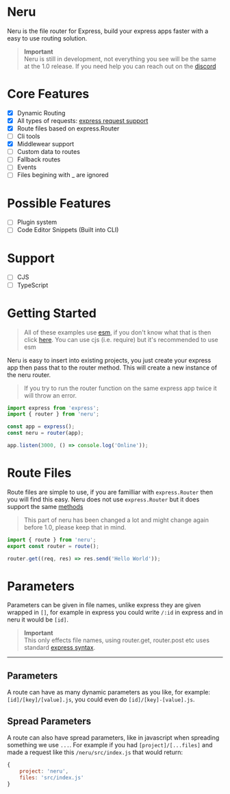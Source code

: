 # Neru

Neru is the file router for Express, build your express apps faster with a easy to use routing solution.

> **Important**<br /> Neru is still in development, not everything you see will be the same at the 1.0 release. If you need help you can reach out on the [discord](https://discord.gg/2Vd4wAjJnm)

# Core Features

-   [x] Dynamic Routing
-   [x] All types of requests: [express request support](https://expressjs.com/en/4x/api.html#routing-methods)
-   [x] Route files based on express.Router
-   [ ] Cli tools
-   [x] Middlewear support
-   [ ] Custom data to routes
-   [ ] Fallback routes
-   [ ] Events
-   [ ] Files begining with \_ are ignored

# Possible Features

-   [ ] Plugin system
-   [ ] Code Editor Snippets (Built into CLI)

# Support

-   [ ] CJS
-   [ ] TypeScript

# Getting Started

> All of these examples use [esm](https://maximorlov.com/es-modules-in-nodejs/), if you don't know what that is then click [here](https://maximorlov.com/es-modules-in-nodejs/). You can use cjs (i.e. require) but it's recommended to use esm

Neru is easy to insert into existing projects, you just create your express app then pass that to the router method. This will create a new instance of the neru router.

> If you try to run the router function on the same express app twice it will throw an error.

```js
import express from 'express';
import { router } from 'neru';

const app = express();
const neru = router(app);

app.listen(3000, () => console.log('Online'));
```

# Route Files

Route files are simple to use, if you are familliar with `express.Router` then you will find this easy. Neru does not use `express.Router` but it does support the same [methods](<(https://expressjs.com/en/4x/api.html#routing-methods)>)

> This part of neru has been changed a lot and might change again before 1.0, please keep that in mind.

```js
import { route } from 'neru';
export const router = route();

router.get((req, res) => res.send('Hello World'));
```

# Parameters

Parameters can be given in file names, unlike express they are given wrapped in `[]`, for example in express you could write `/:id` in express and in neru it would be `[id]`.

> **Important**<br>This only effects file names, using router.get, router.post etc uses standard [express syntax](https://expressjs.com/en/guide/routing.html#route-parameters).

---

## Parameters

A route can have as many dynamic parameters as you like, for example: `[id]/[key]/[value].js`, you could even do `[id]/[key]-[value].js`.

## Spread Parameters

A route can also have spread parameters, like in javascript when spreading something we use `...`. For example if you had `[project]/[...files]` and made a request like this `/neru/src/index.js` that would return:

```js
{
    project: 'neru',
    files: 'src/index.js'
}
```

